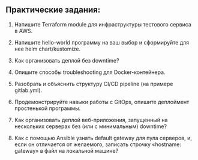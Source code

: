 ## Практические задания:

1. Напишите Terraform module для инфраструктуры тестового сервиса в AWS.

2. Напишите hello-world программу на ваш выбор и сформируйте для нее helm chart/kustomize.

3. Как организовать деплой без downtime?

4. Опишите способы troubleshooting для Docker-контейнера.

5. Разобрать и объяснить структуру CI/CD pipeline (на примере gitlab.yml).

6. Продемонстрируйте навыки работы с GitOps, опишите деплоймент простенькой программы.

7. Как организовать деплой веб-приложения, запущенный на нескольких серверах без (или с минимальным) downtime?

8. Как с помощью Ansible узнать default gateway для пула серверов, и, если он отличается от желаемого, записать строчку «hostname: gateway» в файл на локальной машине?

